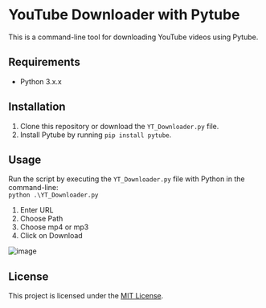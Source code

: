 # YouTube Downloader with Pytube

This is a command-line tool for downloading YouTube videos using Pytube.

## Requirements

- Python 3.x.x

## Installation

1. Clone this repository or download the `YT_Downloader.py` file.
2. Install Pytube by running `pip install pytube`.

## Usage

Run the script by executing the `YT_Downloader.py` file with Python in the command-line:\
<code>python .\YT_Downloader.py</code>

1. Enter URL
2. Choose Path
3. Choose mp4 or mp3
4. Click on Download

![image](https://user-images.githubusercontent.com/76885700/236684196-8d46222c-a687-4b10-a931-0498e7e9e1a0.png)

## License

This project is licensed under the [MIT License](LICENSE.md).
